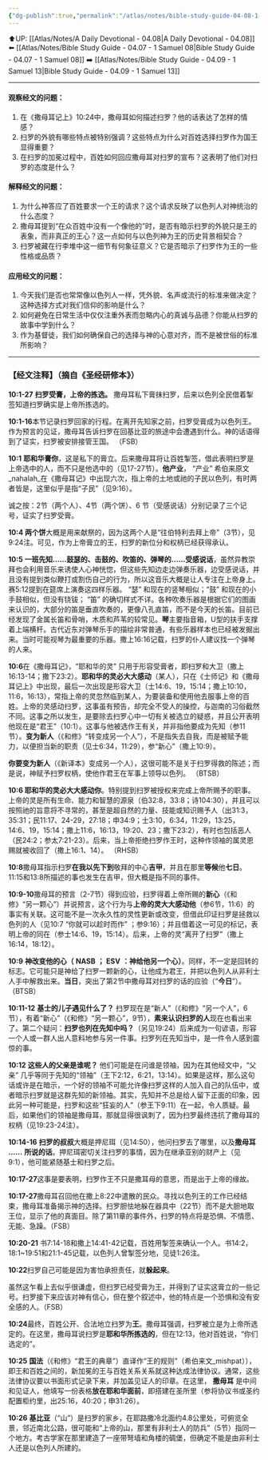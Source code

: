 ```yaml
---
{"dg-publish":true,"permalink":"/atlas/notes/bible-study-guide-04-08-1-samuel-10/","noteIcon":""}
---
```


⬆️UP: [[Atlas/Notes/A Daily Devotional - 04.08\|A Daily Devotional - 04.08]]
⬅️ [[Atlas/Notes/Bible Study Guide - 04.07 - 1 Samuel 08\|Bible Study Guide - 04.07 - 1 Samuel 08]]
➡️ [[Atlas/Notes/Bible Study Guide - 04.09 - 1 Samuel 13\|Bible Study Guide - 04.09 - 1 Samuel 13]] 

---

#### 观察经文的问题：

1. 在《撒母耳记上》10:24中，撒母耳如何描述扫罗？他的话表达了怎样的情感？
2. 扫罗的外貌有哪些特点被特别强调？这些特点为什么对百姓选择扫罗作为国王显得重要？
3. 在扫罗的加冕过程中，百姓如何回应撒母耳对扫罗的宣布？这表明了他们对扫罗的态度是什么？

#### 解释经文的问题：

1. 为什么神答应了百姓要求一个王的请求？这个请求反映了以色列人对神统治的什么态度？
2. 撒母耳提到“在众百姓中没有一个像他的”时，是否有暗示扫罗的外貌只是王的表象，而非真正的王心？这一点如何与以色列神为王的历史背景相契合？
3. 扫罗被藏在行李堆中这一细节有何象征意义？它是否暗示了扫罗作为王的一些性格或品质？

#### 应用经文的问题：

1. 今天我们是否也常常像以色列人一样，凭外貌、名声或流行的标准来做决定？这种选择方式对我们信仰的影响是什么？
2. 如何避免在日常生活中仅仅注重外表而忽略内心的真诚与品德？你能从扫罗的故事中学到什么？
3. 作为基督徒，我们如何确保自己的选择与神的心意对齐，而不是被世俗的标准所影响？


---
### 【经文注释】（摘自《圣经研修本》）

**10:1-27** **扫罗受膏，上帝的拣选。** 撒母耳私下膏抹扫罗，后来以色列全民借着掣签知道扫罗确实是上帝所拣选的。

**10:1-16**本节记录扫罗回家的行程。在离开先知家之前，扫罗受膏成为以色列王。作为预言的见证，撒母耳告诉扫罗在回基比亚的旅途中会遭遇到什么。神的话语得到了证实，扫罗被安排接管王国。 （FSB）

**10:1** **耶和华膏你**，这是私下的膏立。后来撒母耳将让百姓掣签，借此表明扫罗是上帝选中的人，而不只是他选中的（见17-27节）。**他产业**， “产业” 希伯来原文_nahalah_在《撒母耳记》中出现六次，指上帝的土地或祂的子民以色列，有时两者皆是，这里似乎是指“子民”（见9:16）。

诚之按：2节（两个人）、4节（两个饼）、6 节（受感说话）分别记录了三个记号，证实了扫罗受膏。

**10:4 两个饼**大概是用来献祭的，因为这两个人是“往伯特利去拜上帝”（3节），见9:24注。可见，作为上帝膏立的王，扫罗的新位分和权柄已经获得承认。

**10:5** **一班先知……鼓瑟的、击鼓的、吹笛的、弹琴的……受感说话**，虽然异教崇拜也会利用音乐来诱使人心神恍惚，但这些先知边走边弹奏乐器，边受感说话，并且没有提到类似鞭打或割伤自己的行为，所以这音乐大概是让人专注在上帝身上。赛5:12提到在筵席上演奏这四样乐器。 “瑟” 和现在的竖琴相似；“鼓” 和现在的小手鼓相似，但没有铙钹； “笛” 的确切样式不详。各种吹奏乐器是根据它们的图画来认识的，大部分的笛是垂直吹奏的，更像八孔直笛，而不是今天的长笛。目前已经发现了金属长笛和骨哨，木质和芦苇的较常见。**琴**主要指音箱，U型的扶手支撑着上端横杆。古代近东对弹琴乐手的描绘非常普通，有些乐器样本也已经被发掘出来。当时可能视琴为最重要的乐器。撒上16:16记载，扫罗的仆人建议找一个弹琴的人来。

**10:6**在《撒母耳记》，“耶和华的灵” 只用于形容受膏者，即扫罗和大卫（撒上16:13-14；撒下23:2）。**耶和华的灵必大大感动**（某人），只在《士师记》和《撒母耳记上》中出现，最后一次出现是形容大卫（士14:6、19，15:14；撒上10:10，11:6，16:13），常指上帝的灵忽然临到某人，为要装备和使用他去服事上帝的百姓。上帝的灵感动扫罗，这事虽有预告，却完全不受人的操控，与迦南的习俗截然不同。这事之所以发生，是要除去扫罗心中一切有关被选立的疑惑，并且公开表明他现在是“君王”（10:1）。这事与他被选作王有关，并非指他要成为先知（参11节）。**变为新人**（《和修》“转变成另一个人”），不是指失去自我，而是被赋予能力，以便担当新的职责（见士6:34，11:29），参“新心”（撒上10:9）。

**你要变为新人**（《新译本》变成另一个人），这很可能不是关于扫罗得救的陈述；而是说，神赋予扫罗权柄，使他作君王在军事上领导以色列。 （BTSB）

**10:6 耶和华的灵必大大感动你**。特别提到扫罗被授权来完成上帝所赐予的职事。上帝的灵是所有生命、能力和智慧的源泉（伯32:8，33:8；诗104:30），并且可以按照祂的旨意将不寻常的，甚至是超自然的力量、技能或知识赐予人（出31:3，35:31；民11:17、24-29，27:18；申34:9；士3:10，6:34，11:29，13:25，14:6、19，15:14；撒上11:6，16:13，19:20、23；撒下23:2），有时也包括恶人（民24:2；参太7:21-23）。后来，当上帝拒绝扫罗作王时，这种作领袖的属灵恩赐就被收回了（撒上16:1、14）。 （RHSB）

**10:8**撒母耳指示扫罗**在我以先下到**敬拜的中心**吉甲**，并且在那里**等候**他**七日**。 11:15和13:8所描述的事也发生在吉甲，但大概是指不同的事件。

**10:9-10**撒母耳的预言（2-7节）得到应验，扫罗得着上帝所赐的**新心**（《和修》“另一颗心”）并说预言，这个行为与**上帝的灵大大感动他**（参6节，11:6）的事实有关联。这可能不是一次永久性的灵性更新或改变，但借此印证扫罗是拯救以色列的人（见10:7 “你就可以趁时而作” ；参9:16）；并且借着这一可见的标记，表明上帝的同在（参士14:6、19，15:14）。后来，上帝的灵“离开了扫罗”（撒上16:14，18:12）。

**10:9** **神改变他的心（** **NASB** **；** **ESV** **：神给他另一个心）**。同样，不一定是回转的标志。它可能只是神给了扫罗一颗新的心，让他成为君王，并把以色列人从非利士人手中解救出来。**当日**，突出了第2节中撒母耳对扫罗的话的应验（“**今日**”）。 （BTSB）

**10:11-12** **基士的儿子遇见什么了？** 扫罗现在是“新人”（《和修》“另一个人”，6节），有着“新心”（《和修》“另一颗心”，9节），**素来认识扫罗的人**现在也看出来了。第二个疑问：**扫罗也列在先知中吗？**（另见19:24）后来成为一句谚语，形容一个人或一群人出人意料地参与另一件事。扫罗列在先知当中，是一件令人感到震惊的事。

**10:12** **这些人的父亲是谁呢？** 他们可能是在问谁是领袖，因为在其他经文中，“父亲” 几乎等同于先知的“领袖”（王下2:12，6:21，13:14）。如果是这样，那么这句话或许是在暗示，一个好的领袖不可能允许像扫罗这样的人加入自己的队伍中，或者暗示扫罗就是这群先知的新领袖。其实，先知并不总是给人留下正面的印象，因此另一种可能是，扫罗和这些“狂妄的人”（参王下9:11）在一起，令人质疑。最后，如果他们的领袖是撒母耳，那就显得很讽刺了，因为扫罗最终违抗了撒母耳的权柄（见19:23-24注）。

**10:14-16** **扫罗的叔叔**大概是押尼珥（见14:50），他问扫罗去了哪里，以及**撒母耳** **……** **所说的话**。押尼珥密切关注扫罗的事情，因为在继承亚别的财产上（见9:1），他可能紧随基士和扫罗之后。

**10:17-27**这事是要表明，扫罗作王不只是撒耳母的意思，而是出于上帝的缘故。

**10:17-27**撒母耳召回他在撒上8:22中遣散的民众。寻找以色列王的工作已经结束，撒母耳准备揭示神的选择。扫罗胆怯地躲在器具中（22节）而不是大胆地取王位，显示了他的真面目。除了第11章的事件外，扫罗的特点将是恐惧、不情愿、无能、急躁。（FSB）

**10:20-21** 书7:14-18和撒上14:41-42记载，百姓用掣签来确认一个人。书14:2，18:1~19:51和21:1-45记载，以色列人曾掣签分地，见徒1:26注。

**10:22**扫罗自己可能是因为害怕承担责任，就**躲起来**。

虽然这乍看上去似乎很谦虚，但扫罗已经受膏为王，并得到了证实这膏立的一些记号。扫罗接下来应该对神有信心，但在整个叙述中，他的特点是一个恐惧和没有安全感的人。（FSB）

**10:24**最终，百姓公开、合法地立扫罗为**王**。撒母耳强调，扫罗被立是为上帝所选定的。在这里，撒母耳说扫罗是**耶和华所拣选的**，但在12:13，他对百姓说，“你们选定的”。

**10:25** **国法**（《和修》“君王的典章”）直译作“王的规则”（希伯来文_mishpat）），即王和百姓之间的，新加冕的王与百姓关系关系就这种达成法律协议。通常，这些法律协议要以书面形式记录下来，并加盖见证人的印章。在这里， **撒母耳** 是中间和见证人，他填写一份表格**放在耶和华面前**，即搭建在圣所里（参将协议书或圣约配置柜约里，出25:16，40:20；申31:26）。

**10:26** **基比亚**（“山”）是扫罗的家乡，在耶路撒冷北面约4.8公里处，可俯览全景，邻近南北公路，很可能和“上帝的山，那里有非利士人的防兵”（5节）指同一个地方。考古学家在那里建造了一座带弩墙和角楼的碉堡，但确定不能是由非利士人还是以色列人所建的。